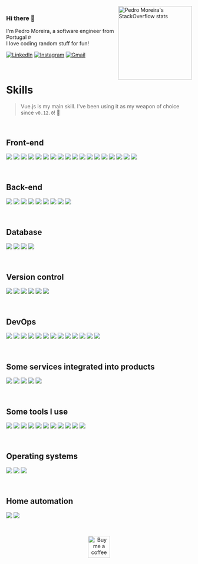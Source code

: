 <a href="https://stackoverflow.com/users/1931117/pedro-moreira" target="_blank">
  <img width="200px" align="right" src="https://github-readme-stackoverflow.vercel.app/?userID=1931117&theme=dark" alt="Pedro Moreira's StackOverflow stats" />
</a>

### Hi there 👋

<p>
  I'm Pedro Moreira, a software engineer from Portugal <a href="#"><img height="12px" src="https://upload.wikimedia.org/wikipedia/commons/5/5c/Flag_of_Portugal.svg" alt="Portugal" /></a>
  <br/>
  I love coding random stuff for fun!
</p>

<a href="https://www.linkedin.com/in/pdcmoreira/"><img src="https://img.shields.io/badge/-LinkedIn-0a66c2?logo=Linkedin&logoColor=fff" alt="LinkedIn"></a>
<a href="https://www.instagram.com/pdcmoreira/"><img src="https://img.shields.io/badge/-Instagram-e4405f?logo=instagram&logoColor=fff" alt="Instagram"></a>
<a href="mailto:pdcmoreira@gmail.com"><img src="https://img.shields.io/badge/-Gmail-ea4335?logo=Gmail&logoColor=fff" alt="Gmail"></a>

<br/>

# Skills

>Vue.js is my main skill. I've been using it as my weapon of choice since `v0.12.0`! 👴

<br/>

## Front-end

<p>
  <a href="#"><img src="https://img.shields.io/badge/Vue-f0f4f8.svg?style=flat-square&logo=vuedotjs&logoColor=4fc08d"></a>
  <a href="#"><img src="https://img.shields.io/badge/JavaScript-f0f4f8.svg?style=flat-square&logo=javascript&logoColor=f7df1e"></a>
  <a href="#"><img src="https://img.shields.io/badge/TypeScript-f0f4f8.svg?style=flat-square&logo=typescript&logoColor=3178c6"></a>
  <a href="#"><img src="https://img.shields.io/badge/HTML5-f0f4f8.svg?style=flat-square&logo=html5&logoColor=e34f26"></a>
  <a href="#"><img src="https://img.shields.io/badge/CSS3-f0f4f8.svg?style=flat-square&logo=css3&logoColor=1572b6"></a>
  <a href="#"><img src="https://img.shields.io/badge/LESS-f0f4f8.svg?style=flat-square&logo=less&logoColor=1d365d"></a>
  <a href="#"><img src="https://img.shields.io/badge/SASS%2FSCSS-f0f4f8.svg?style=flat-square&logo=sass&logoColor=cc6699"></a>
  <a href="#"><img src="https://img.shields.io/badge/Jest-f0f4f8.svg?style=flat-square&logo=jest&logoColor=c21325"></a>
  <a href="#"><img src="https://img.shields.io/badge/Vite-f0f4f8.svg?style=flat-square&logo=vite&logoColor=646cff"></a>
  <a href="#"><img src="https://img.shields.io/badge/Node.js-f0f4f8.svg?style=flat-square&logo=nodedotjs&logoColor=339933"></a>
  <a href="#"><img src="https://img.shields.io/badge/pnpm-f0f4f8.svg?style=flat-square&logo=pnpm&logoColor=f69220"></a>
  <a href="#"><img src="https://img.shields.io/badge/npm-f0f4f8.svg?style=flat-square&logo=npm&logoColor=cb3837"></a>
  <a href="#"><img src="https://img.shields.io/badge/Webpack-f0f4f8.svg?style=flat-square&logo=webpack&logoColor=8dd6f9"></a>
  <a href="#"><img src="https://img.shields.io/badge/Bootstrap-f0f4f8.svg?style=flat-square&logo=bootstrap&logoColor=7952b3"></a>
  <a href="#"><img src="https://img.shields.io/badge/Vuetify-f0f4f8.svg?style=flat-square&logo=vuetify&logoColor=1867c0"></a>
  <a href="#"><img src="https://img.shields.io/badge/Lodash-f0f4f8.svg?style=flat-square&logo=lodash&logoColor=3492ff"></a>
  <a href="#"><img src="https://img.shields.io/badge/jQuery-f0f4f8.svg?style=flat-square&logo=jquery&logoColor=0769ad"></a>
  <a href="#"><img src="https://img.shields.io/badge/Electron-f0f4f8.svg?style=flat-square&logo=electron&logoColor=47848f"></a>
</p>

<br/>

## Back-end

<p>
  <a href="#"><img src="https://img.shields.io/badge/.NET-f0f4f8.svg?style=flat-square&logo=dotnet&logoColor=512bd4"></a>
  <a href="#"><img src="https://img.shields.io/badge/Node.js-f0f4f8.svg?style=flat-square&logo=nodedotjs&logoColor=339933"></a>
  <a href="#"><img src="https://img.shields.io/badge/pnpm-f0f4f8.svg?style=flat-square&logo=pnpm&logoColor=f69220"></a>
  <a href="#"><img src="https://img.shields.io/badge/npm-f0f4f8.svg?style=flat-square&logo=npm&logoColor=cb3837"></a>
  <a href="#"><img src="https://img.shields.io/badge/PHP-f0f4f8.svg?style=flat-square&logo=php&logoColor=777bb4"></a>
  <a href="#"><img src="https://img.shields.io/badge/Laravel-f0f4f8.svg?style=flat-square&logo=laravel&logoColor=ff2d20"></a>
  <a href="#"><img src="https://img.shields.io/badge/RabbitMQ-f0f4f8.svg?style=flat-square&logo=rabbitmq&logoColor=ff6600"></a>
  <a href="#"><img src="https://img.shields.io/badge/JWT-f0f4f8.svg?style=flat-square&logo=jsonwebtokens&logoColor=000000"></a>
  <a href="#"><img src="https://img.shields.io/badge/Puppeteer-f0f4f8.svg?style=flat-square&logo=puppeteer&logoColor=40b5a4"></a>
</p>

<br/>

## Database

<p>
  <a href="#"><img src="https://img.shields.io/badge/PostgreSQL-f0f4f8.svg?style=flat-square&logo=postgresql&logoColor=4169e1"></a>
  <a href="#"><img src="https://img.shields.io/badge/MSSQL-f0f4f8.svg?style=flat-square&logo=microsoftsqlserver&logoColor=cc2927"></a>
  <a href="#"><img src="https://img.shields.io/badge/MySQL-f0f4f8.svg?style=flat-square&logo=mysql&logoColor=4479a1"></a>
  <a href="#"><img src="https://img.shields.io/badge/MongoDB-f0f4f8.svg?style=flat-square&logo=mongodb&logoColor=47a248"></a>
</p>

<br/>

## Version control

<p>
  <a href="#"><img src="https://img.shields.io/badge/Git-f0f4f8.svg?style=flat-square&logo=git&logoColor=f05032"></a>
  <a href="#"><img src="https://img.shields.io/badge/GitHub-f0f4f8.svg?style=flat-square&logo=github&logoColor=181717"></a>
  <a href="#"><img src="https://img.shields.io/badge/GitLab-f0f4f8.svg?style=flat-square&logo=gitlab&logoColor=fc6d26"></a>
  <a href="#"><img src="https://img.shields.io/badge/BitBucket-f0f4f8.svg?style=flat-square&logo=bitbucket&logoColor=0052cc"></a>
  <a href="#"><img src="https://img.shields.io/badge/Conventional_Commits-f0f4f8.svg?style=flat-square&logo=conventionalcommits&logoColor=fe5196"></a>
  <a href="#"><img src="https://img.shields.io/badge/commitlint-f0f4f8.svg?style=flat-square&logo=commitlint&logoColor=000000"></a>
</p>

<br/>

## DevOps

<p>
  <a href="#"><img src="https://img.shields.io/badge/Docker-f0f4f8.svg?style=flat-square&logo=docker&logoColor=2496ed"></a>
  <a href="#"><img src="https://img.shields.io/badge/GitHub_Actions-f0f4f8.svg?style=flat-square&logo=githubactions&logoColor=2088ff"></a>
  <a href="#"><img src="https://img.shields.io/badge/RenovateBot-f0f4f8.svg?style=flat-square&logo=renovatebot&logoColor=1a1f6c"></a>
  <a href="#"><img src="https://img.shields.io/badge/semantic--release-f0f4f8.svg?style=flat-square&logo=semanticrelease&logoColor=494949"></a>
  <a href="#"><img src="https://img.shields.io/badge/SemVer-f0f4f8.svg?style=flat-square&logo=semver&logoColor=3f4551"></a>
  <a href="#"><img src="https://img.shields.io/badge/Amazon_S3-f0f4f8.svg?style=flat-square&logo=amazons3&logoColor=569a31"></a>
  <a href="#"><img src="https://img.shields.io/badge/Cloudflare_Pages-f0f4f8.svg?style=flat-square&logo=cloudflarepages&logoColor=f38020"></a>
  <a href="#"><img src="https://img.shields.io/badge/Netlify-f0f4f8.svg?style=flat-square&logo=netlify&logoColor=00c7b7"></a>
  <a href="#"><img src="https://img.shields.io/badge/DigitalOcean-f0f4f8.svg?style=flat-square&logo=digitalocean&logoColor=0080ff"></a>
  <a href="#"><img src="https://img.shields.io/badge/Octopus_Deploy-f0f4f8.svg?style=flat-square&logo=octopusdeploy&logoColor=2f93e0"></a>
  <a href="#"><img src="https://img.shields.io/badge/NGINX-f0f4f8.svg?style=flat-square&logo=nginx&logoColor=009639"></a>
  <a href="#"><img src="https://img.shields.io/badge/Apache-f0f4f8.svg?style=flat-square&logo=apache&logoColor=d22128"></a>
  <a href="#"><img src="https://img.shields.io/badge/cPanel-f0f4f8.svg?style=flat-square&logo=cpanel&logoColor=ff6c2c"></a>
</p>

<br/>

## Some services integrated into products

<p>
  <a href="#"><img src="https://img.shields.io/badge/Pusher-f0f4f8.svg?style=flat-square&logo=pusher&logoColor=300d4f"></a>
  <a href="#"><img src="https://img.shields.io/badge/Vonage_Video_API-f0f4f8.svg?style=flat-square&logo=vonage&logoColor=ffffff"></a>
  <a href="#"><img src="https://img.shields.io/badge/Adyen-f0f4f8.svg?style=flat-square&logo=adyen&logoColor=0abf53"></a>
  <a href="#"><img src="https://img.shields.io/badge/MercadoPago-f0f4f8.svg?style=flat-square&logo=mercadopago&logoColor=00b1ea"></a>
  <a href="#"><img src="https://img.shields.io/badge/Google_Maps-f0f4f8.svg?style=flat-square&logo=googlemaps&logoColor=4285f4"></a>
</p>

<br/>

## Some tools I use

<p>
  <a href="#"><img src="https://img.shields.io/badge/Visual_Studio_Code-f0f4f8.svg?style=flat-square&logo=visualstudiocode&logoColor=007acc"></a>
  <a href="#"><img src="https://img.shields.io/badge/Visual_Studio-f0f4f8.svg?style=flat-square&logo=visualstudio&logoColor=5c2d91"></a>
  <a href="#"><img src="https://img.shields.io/badge/GitKraken-f0f4f8.svg?style=flat-square&logo=gitkraken&logoColor=179287"></a>
  <a href="#"><img src="https://img.shields.io/badge/Jira-f0f4f8.svg?style=flat-square&logo=jira&logoColor=0052cc"></a>
  <a href="#"><img src="https://img.shields.io/badge/Notion-f0f4f8.svg?style=flat-square&logo=notion&logoColor=000000"></a>
  <a href="#"><img src="https://img.shields.io/badge/Figma-f0f4f8.svg?style=flat-square&logo=figma&logoColor=f24e1e"></a>
  <a href="#"><img src="https://img.shields.io/badge/Sketch-f0f4f8.svg?style=flat-square&logo=sketch&logoColor=f7b500"></a>
  <a href="#"><img src="https://img.shields.io/badge/Adobe_Photoshop-f0f4f8.svg?style=flat-square&logo=adobephotoshop&logoColor=31a8ff"></a>
  <a href="#"><img src="https://img.shields.io/badge/Adobe_Lightroom-f0f4f8.svg?style=flat-square&logo=adobelightroom&logoColor=31a8ff"></a>
  <a href="#"><img src="https://img.shields.io/badge/Slack-f0f4f8.svg?style=flat-square&logo=slack&logoColor=4a154b"></a>
  <a href="#"><img src="https://img.shields.io/badge/Discord-f0f4f8.svg?style=flat-square&logo=discord&logoColor=5865f2"></a>
</p>

<br/>

## Operating systems

<p>
  <a href="#"><img src="https://img.shields.io/badge/Windows-f0f4f8.svg?style=flat-square&logo=windows&logoColor=0078d6"></a>
  <a href="#"><img src="https://img.shields.io/badge/macOS-f0f4f8.svg?style=flat-square&logo=macos&logoColor=000000"></a>
  <a href="#"><img src="https://img.shields.io/badge/Linux-f0f4f8.svg?style=flat-square&logo=linux&logoColor=fcc624"></a>
</p>

<br/>

## Home automation

<p>
  <a href="#"><img src="https://img.shields.io/badge/Home_Assistant-f0f4f8.svg?style=flat-square&logo=homeassistant&logoColor=41bdf5"></a>
  <a href="#"><img src="https://img.shields.io/badge/Zigbee-f0f4f8.svg?style=flat-square&logo=zigbee&logoColor=eb0443"></a>
</p>

<br/>

<p align="center">
  <a href="https://www.buymeacoffee.com/pdcmoreira" target="_blank">
    <img height="60px" src="https://raw.githubusercontent.com/onimur/.github/master/.resources/support-buy-coffee.png" alt="Buy me a coffee" />
  </a>
</p>
